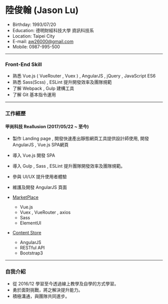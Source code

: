 # 陸俊翰 (Jason Lu)
- Birthday: 1993/07/20
- Education: 德明財經科技大學 資訊科技系
- Location: Taipei City
- E-mail: aw26000@gmail.com
- Mobile: 0987-995-500

<hr>

### Front-End Skill
- 熟悉 Vue.js ( VueRouter , Vuex ) , AngularJS , jQuery , JavaScript ES6
- 熟悉 Sass(Scss) , ESLint 提升開發效率及團隊規範
- 了解 Webpack , Gulp 建構工具
- 了解 Git 基本指令運用

<hr>

### 工作經歷

#### 甲尚科技 Reallusion (2017/05/22 ~ 至今)
- 製作 Landing page , 開發快速產出靜態網頁工具提供設計師使用, 開發 AngularJS , Vue.js SPA網頁
- 導入 Vue.js 開發 SPA
- 導入 Gulp , Sass , ESLint 提升團隊開發效率及團隊規範。
- 參與 UI/UX 提升使用者體驗
- 維護及開發 AngularJS 頁面

- [MarketPlace](https://marketplace.reallusion.com/)
  - Vue.js
  - Vuex , VueRouter , axios
  - Sass
  - ElementUI

- [Content Store](https://www.reallusion.com/contentstore/)
  - AngularJS
  - RESTful API
  - Bootstrap3
 
<hr>

### 自我介紹
- 從 2016/12 學習至今透過線上教學及自學的方式學習。
- 勇於面對挑戰，將之解決提升能力。
- 積極溝通，與團隊共同進步。
